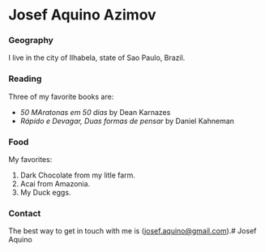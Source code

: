 # Josef Aquino Azimov

### Geography

I live in the city of Ilhabela, state of Sao Paulo, Brazil.

### Reading

Three of my favorite books are:

- *50 MAratonas em 50 dias* by Dean Karnazes
- *Rápido e Devagar, Duas formas de pensar* by Daniel Kahneman

### Food

My favorites:

1. Dark Chocolate from my litle farm.
2. Acai from Amazonia.
3. My Duck eggs.

### Contact

The best way to get in touch with me is (josef.aquino@gmail.com).# Josef Aquino
